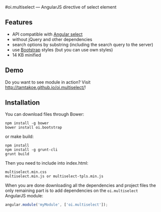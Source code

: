 #oi.multiselect — AngularJS directive of select element

## Features

* API compatible with [Angular select](http://docs.angularjs.org/api/ng/directive/select)
* without jQuery and other dependencies
* search options by substring (including the search query to the server)
* use [Bootstrap](http://getbootstrap.com) styles (but you can use own styles)
* 14 KB minified

## Demo

Do you want to see module in action? Visit http://tamtakoe.github.io/oi.multiselect/!

## Installation

You can download files through Bower:

```
npm install -g bower
bower install oi.bootstrap
```

or make build:

```
npm install
npm install -g grunt-cli
grunt build
```


Then you need to include into index.html:

```
multiselect.min.css
multiselect.min.js or multiselect-tpls.min.js
```

When you are done downloading all the dependencies and project files the only remaining part is to add dependencies on the `oi.multiselect` AngularJS module:

```javascript
angular.module('myModule', ['oi.multiselect']);
```
